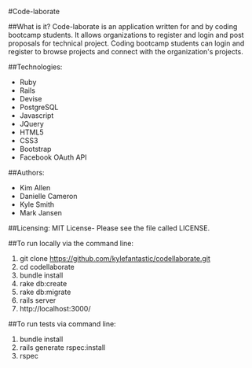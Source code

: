 
#Code-laborate

##What is it?
Code-laborate is an application written for and by coding bootcamp students.  It allows organizations to register and login and post proposals for technical project.  Coding bootcamp students can login and register to browse projects and connect with the organization's projects.

##Technologies:
* Ruby
* Rails
* Devise
* PostgreSQL
* Javascript
* JQuery
* HTML5
* CSS3
* Bootstrap
* Facebook OAuth API

##Authors:
* Kim Allen
* Danielle Cameron
* Kyle Smith
* Mark Jansen

##Licensing:
MIT License- Please see the file called LICENSE.

##To run locally via the command line:

1. git clone https://github.com/kylefantastic/codellaborate.git
2. cd codellaborate
3. bundle install
4. rake db:create
5. rake db:migrate
6. rails server
7. http://localhost:3000/

##To run tests via command line:
1. bundle install
2. rails generate rspec:install
3. rspec




